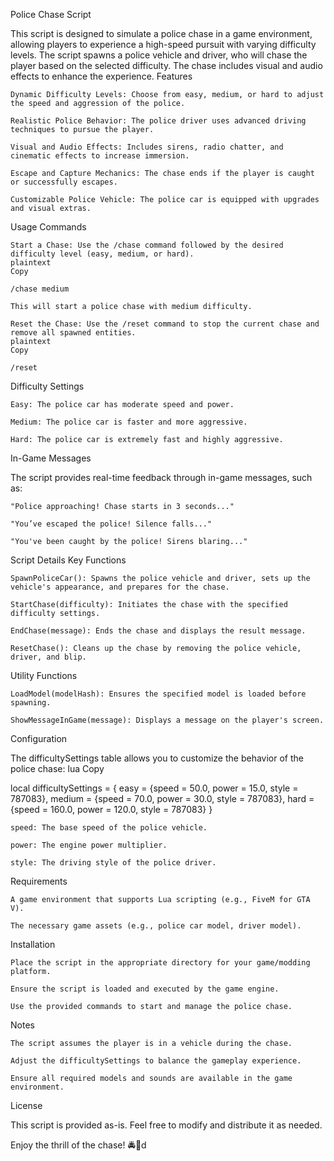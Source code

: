 Police Chase Script

This script is designed to simulate a police chase in a game environment, allowing players to experience a high-speed pursuit with varying difficulty levels. The script spawns a police vehicle and driver, who will chase the player based on the selected difficulty. The chase includes visual and audio effects to enhance the experience.
Features

    Dynamic Difficulty Levels: Choose from easy, medium, or hard to adjust the speed and aggression of the police.

    Realistic Police Behavior: The police driver uses advanced driving techniques to pursue the player.

    Visual and Audio Effects: Includes sirens, radio chatter, and cinematic effects to increase immersion.

    Escape and Capture Mechanics: The chase ends if the player is caught or successfully escapes.

    Customizable Police Vehicle: The police car is equipped with upgrades and visual extras.

Usage
Commands

    Start a Chase: Use the /chase command followed by the desired difficulty level (easy, medium, or hard).
    plaintext
    Copy

    /chase medium

    This will start a police chase with medium difficulty.

    Reset the Chase: Use the /reset command to stop the current chase and remove all spawned entities.
    plaintext
    Copy

    /reset

Difficulty Settings

    Easy: The police car has moderate speed and power.

    Medium: The police car is faster and more aggressive.

    Hard: The police car is extremely fast and highly aggressive.

In-Game Messages

The script provides real-time feedback through in-game messages, such as:

    "Police approaching! Chase starts in 3 seconds..."

    "You’ve escaped the police! Silence falls..."

    "You've been caught by the police! Sirens blaring..."

Script Details
Key Functions

    SpawnPoliceCar(): Spawns the police vehicle and driver, sets up the vehicle's appearance, and prepares for the chase.

    StartChase(difficulty): Initiates the chase with the specified difficulty settings.

    EndChase(message): Ends the chase and displays the result message.

    ResetChase(): Cleans up the chase by removing the police vehicle, driver, and blip.

Utility Functions

    LoadModel(modelHash): Ensures the specified model is loaded before spawning.

    ShowMessageInGame(message): Displays a message on the player's screen.

Configuration

The difficultySettings table allows you to customize the behavior of the police chase:
lua
Copy

local difficultySettings = {
    easy = {speed = 50.0, power = 15.0, style = 787083},
    medium = {speed = 70.0, power = 30.0, style = 787083},
    hard = {speed = 160.0, power = 120.0, style = 787083}
}

    speed: The base speed of the police vehicle.

    power: The engine power multiplier.

    style: The driving style of the police driver.

Requirements

    A game environment that supports Lua scripting (e.g., FiveM for GTA V).

    The necessary game assets (e.g., police car model, driver model).

Installation

    Place the script in the appropriate directory for your game/modding platform.

    Ensure the script is loaded and executed by the game engine.

    Use the provided commands to start and manage the police chase.

Notes

    The script assumes the player is in a vehicle during the chase.

    Adjust the difficultySettings to balance the gameplay experience.

    Ensure all required models and sounds are available in the game environment.

License

This script is provided as-is. Feel free to modify and distribute it as needed.

Enjoy the thrill of the chase! 🚔💨d
